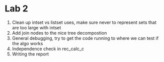 #   Lab 2

1. Clean up intset vs listset uses, make sure never to represent sets that are too large with intset
2. Add join nodes to the nice tree decompostion
3. General debugging, try to get the code running to where we can test if the algo works
4. Independence check in rec_calc_c
5. Writing the report